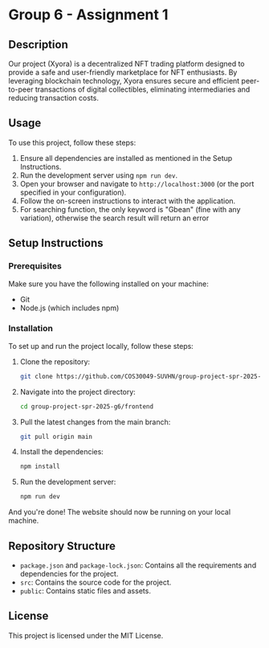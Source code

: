 # Group 6 - Assignment 1

## Description
Our project (Xyora) is a decentralized NFT trading platform designed to provide a safe and user-friendly marketplace for NFT enthusiasts. By leveraging blockchain technology, Xyora ensures secure and efficient peer-to-peer transactions of digital collectibles, eliminating intermediaries and reducing transaction costs.

## Usage

To use this project, follow these steps:

1. Ensure all dependencies are installed as mentioned in the Setup Instructions.
2. Run the development server using `npm run dev`.
3. Open your browser and navigate to `http://localhost:3000` (or the port specified in your configuration).
4. Follow the on-screen instructions to interact with the application.
5. For searching function, the only keyword is "Gbean" (fine with any variation), otherwise the search result will return an error

## Setup Instructions

### Prerequisites
Make sure you have the following installed on your machine:
- Git
- Node.js (which includes npm)

### Installation
To set up and run the project locally, follow these steps:

1. Clone the repository:
    ```sh
    git clone https://github.com/COS30049-SUVHN/group-project-spr-2025-g6.git
    ```

2. Navigate into the project directory:
    ```sh
    cd group-project-spr-2025-g6/frontend
    ```

3. Pull the latest changes from the main branch:
    ```sh
    git pull origin main
    ```

4. Install the dependencies:
    ```sh
    npm install
    ```

5. Run the development server:
    ```sh
    npm run dev
    ```

And you're done! The website should now be running on your local machine.

## Repository Structure
- `package.json` and `package-lock.json`: Contains all the requirements and dependencies for the project.
- `src`: Contains the source code for the project.
- `public`: Contains static files and assets.

## License
This project is licensed under the MIT License.
